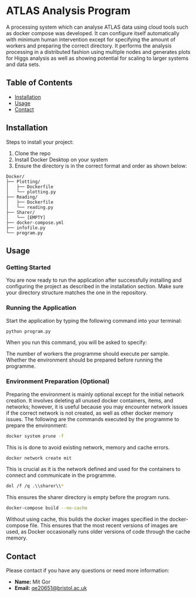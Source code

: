 # ATLAS Analysis Program

A processing system which can analyse ATLAS data using cloud tools such as docker compose was developed. It can configure itself automatically with minimum human intervention except for specifying the amount of workers and preparing the correct directory. It performs the analysis processing in a distributed fashion using multiple nodes and generates plots for Higgs analysis as well as showing potential for scaling to larger systems and data sets.

## Table of Contents
- [Installation](#installation)
- [Usage](#usage)
- [Contact](#contact)


## Installation

Steps to install your project:
1. Clone the repo
2. Install Docker Desktop on your system
3. Ensure the directory is in the correct format and order as shown below:
`````
Docker/
├── Plotting/
│   ├── Dockerfile
│   └── plotting.py
├── Reading/
│   ├── Dockerfile
│   └── reading.py
├── Sharer/
│   └── [EMPTY]
├── docker-compose.yml
├── infofile.py
└── program.py
`````
## Usage

### Getting Started
You are now ready to run the application after successfully installing and configuring the project as described in the installation section. Make sure your directory structure matches the one in the repository.

### Running the Application
Start the application by typing the following command into your terminal:

```bash
python program.py
```
When you run this command, you will be asked to specify:

The number of workers the programme should execute per sample.
Whether the environment should be prepared before running the programme.

### Environment Preparation (Optional)

Preparing the environment is mainly optional except for the initial network creation. It involves deleting all unused docker containers, items, and networks; however, it is useful because you may encounter network issues if the correct network is not created, as well as other docker memory issues. The following are the commands executed by the programme to prepare the environment:

```bash
docker system prune -f
```
This is is done to avoid existing network, memory and cache errors.

```bash
docker network create mit
```
This is crucial as it is the network defined and used for the containers to connect and communicate in the programme.

```bash
del /f /q .\\sharer\\* 
```
This ensures the sharer directory is empty before the program runs.

```bash
docker-compose build --no-cache
```
Without using cache, this builds the docker images specified in the docker-compose file. This ensures that the most recent versions of images are used, as Docker occasionally runs older versions of code through the cache memory.


## Contact

Please contact if you have any questions or need more information:

- **Name:** Mit Gor
- **Email:** [qe20651@bristol.ac.uk](mailto:qe20651@bristol.ac.uk)

